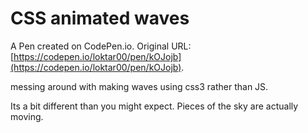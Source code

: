 # CSS animated waves

A Pen created on CodePen.io. Original URL: [https://codepen.io/loktar00/pen/kOJojb](https://codepen.io/loktar00/pen/kOJojb).

messing around with making waves using css3 rather than JS.

Its a bit different than you might expect. Pieces of the sky are actually moving.